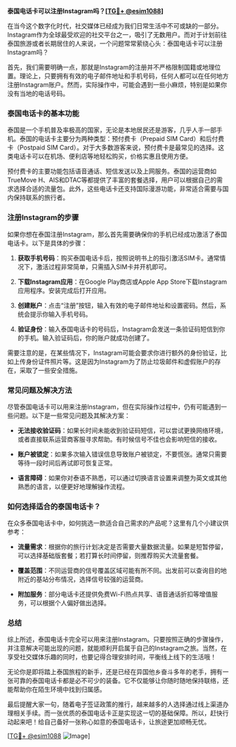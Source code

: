 **泰国电话卡可以注册Instagram吗？[[TG💪+ @esim1088](https://t.me/s/esim1088)]**

在当今这个数字化时代，社交媒体已经成为我们日常生活中不可或缺的一部分。Instagram作为全球最受欢迎的社交平台之一，吸引了无数用户。而对于计划前往泰国旅游或者长期居住的人来说，一个问题常常萦绕心头：泰国电话卡可以注册Instagram吗？

首先，我们需要明确一点，那就是Instagram的注册并不严格限制国籍或地理位置。理论上，只要拥有有效的电子邮件地址和手机号码，任何人都可以在任何地方注册Instagram账户。然而，实际操作中，可能会遇到一些小麻烦，特别是如果你没有当地的电话号码。

### 泰国电话卡的基本功能

泰国是一个手机普及率极高的国家，无论是本地居民还是游客，几乎人手一部手机。泰国的电话卡主要分为两种类型：预付费卡（Prepaid SIM Card）和后付费卡（Postpaid SIM Card）。对于大多数游客来说，预付费卡是最常见的选择。这类电话卡可以在机场、便利店等地轻松购买，价格实惠且使用方便。

预付费卡的主要功能包括语音通话、短信发送以及上网服务。泰国的运营商如TrueMove H、AIS和DTAC等都提供了丰富的套餐选择，用户可以根据自己的需求选择合适的流量包。此外，这些电话卡还支持国际漫游功能，非常适合需要与国内保持联系的旅行者。

### 注册Instagram的步骤

如果你想在泰国注册Instagram，那么首先需要确保你的手机已经成功激活了泰国电话卡。以下是具体的步骤：

1. **获取手机号码**：购买泰国电话卡后，按照说明书上的指引激活SIM卡。通常情况下，激活过程非常简单，只需插入SIM卡并开机即可。
   
2. **下载Instagram应用**：在Google Play商店或Apple App Store下载Instagram应用程序。安装完成后打开应用。

3. **创建账户**：点击“注册”按钮，输入有效的电子邮件地址和设置密码。然后，系统会提示你输入手机号码。

4. **验证身份**：输入泰国电话卡的号码后，Instagram会发送一条验证码短信到你的手机。输入验证码后，你的账户就成功创建了。

需要注意的是，在某些情况下，Instagram可能会要求你进行额外的身份验证，比如上传身份证件照片等。这是因为Instagram为了防止垃圾邮件和虚假账户的存在，采取了一些安全措施。

### 常见问题及解决方法

尽管泰国电话卡可以用来注册Instagram，但在实际操作过程中，仍有可能遇到一些问题。以下是一些常见问题及其解决方案：

- **无法接收验证码**：如果长时间未能收到验证码短信，可以尝试更换网络环境，或者直接联系运营商客服寻求帮助。有时候信号不佳也会影响短信的接收。

- **账户被锁定**：如果多次输入错误信息导致账户被锁定，不要慌张。通常只需要等待一段时间后再试即可恢复正常。

- **语言障碍**：如果你对泰语不熟悉，可以通过切换语言设置来调整为英文或其他熟悉的语言，以便更好地理解操作流程。

### 如何选择适合的泰国电话卡？

在众多泰国电话卡中，如何挑选一款适合自己需求的产品呢？这里有几个小建议供参考：

- **流量需求**：根据你的旅行计划决定是否需要大量数据流量。如果是短暂停留，可以选择基础版套餐；若打算长时间停留，则推荐购买大流量套餐。

- **覆盖范围**：不同运营商的信号覆盖区域可能有所不同。出发前可以查询目的地附近的基站分布情况，选择信号较强的运营商。

- **附加服务**：部分电话卡还提供免费Wi-Fi热点共享、语音通话折扣等增值服务，可以根据个人偏好做出选择。

### 总结

综上所述，泰国电话卡完全可以用来注册Instagram。只要按照正确的步骤操作，并注意解决可能出现的问题，就能顺利开启属于自己的Instagram之旅。当然，在享受社交媒体乐趣的同时，也要记得合理安排时间，平衡线上线下的生活哦！

无论你是即将踏上泰国旅程的新手，还是已经在异国他乡奋斗多年的老手，拥有一张可靠的泰国电话卡都是必不可少的装备。它不仅能够让你随时随地保持联络，还能帮助你在陌生环境中找到归属感。

最后提醒大家一句，随着电子签证政策的推行，越来越多的人选择通过线上渠道办理相关手续。而一张优质的泰国电话卡正是实现这一切的基础保障。所以，赶快行动起来吧！给自己备好一张称心如意的泰国电话卡，让旅途更加顺畅无忧。

[[TG💪+ @esim1088](https://t.me/s/esim1088) ![Image](https://i.postimg.cc/4NQfJmqS/Snipaste-2025-05-13-00-14-12.png)]